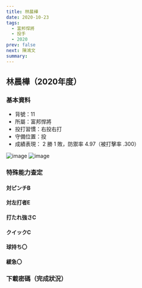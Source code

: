 ```yaml
---
title: 林晨樺
date: 2020-10-23
tags:
  - 富邦悍將
  - 投手
  - 2020
prev: false
next: 陳鴻文
summary: 
---
```


## 林晨樺（2020年度）

### 基本資料
- 背號：11
- 所屬：富邦悍將
- 投打習慣：右投右打
- 守備位置：投
- 成績表現： 2 勝 1 敗，防禦率 4.97（被打擊率 .300）

![image](https://i.imgur.com/NVUszMt.jpg)
![image](https://i.imgur.com/PHmaAGD.jpg)

### 特殊能力查定
#### 対ピンチB
#### 対左打者E
#### 打たれ強さC
#### クイックC
#### 球持ち〇
#### 緩急〇

### 下載密碼（完成狀況）
